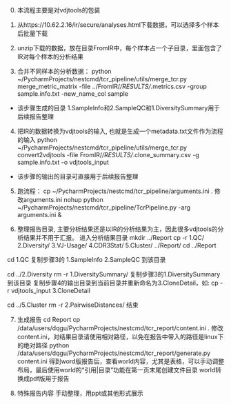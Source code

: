 0. 本流程主要是对vdjtools的包装

1. 从https://10.62.2.16/ir/secure/analyses.html下载数据，可以选择多个样本后批量下载

2. unzip下载的数据，放在目录FromIR中，每个样本占一个子目录，里面包含了IR对每个样本的分析结果

3. 合并不同样本的分析数据：
python ~/PycharmProjects/nestcmd/tcr_pipeline/utils/merge_tcr.py merge_metric_matrix -file ../FromIR/*/RESULTS/*.metrics.csv -group sample.info.txt -new_name_col sample
* 该步骤生成的目录 1.SampleInfo和2.SampleQC和1.DiversitySummary用于后续报告整理

4. 把IR的数据转换为vdjtools的输入, 也就是生成一个metadata.txt文件作为流程的输入
python ~/PycharmProjects/nestcmd/tcr_pipeline/utils/merge_tcr.py convert2vdjtools -file FromIR/*/RESULTS/*.clone_summary.csv -g sample.info.txt -o vdjtools_input
* 该步骤的输出的目录可直接用于后续报告整理

5. 跑流程：
cp ~/PycharmProjects/nestcmd/tcr_pipeline/arguments.ini .
修改arguments.ini
nohup python ~/PycharmProjects/nestcmd/tcr_pipeline/TcrPipeline.py -arg arguments.ini &

6. 整理报告目录, 主要分析结果还是以IR的分析结果为主，因此很多vdjtools的分析结果并不用于汇报。
进入分析结果目录
mkdir ../Report
cp -r 1.QC/ 2.Diversity/ 3.VJ-Usage/ 4.CDR3Stat/ 5.Cluster/ ../Report/
cd ../Report

cd 1.QC
复制步骤3的 1.SampleInfo  2.SampleQC 到该目录

cd ../2.Diversity
rm -r 1.DiversitySummary/
复制步骤3的1.DiversitySummary到该目录
复制步骤4的输出目录到当前目录并重新命名为3.CloneDetail，如:
cp -r vdjtools_input 3.CloneDetail

cd ../5.Cluster
rm -r 2.PairwiseDistances/
结束

7. 生成报告
cd Report
cp /data/users/dqgu/PycharmProjects/nestcmd/tcr_report/content.ini .
修改content.ini，对结果目录请使用相对路径，以免在报告中带入的路径是linux下的绝对路径
python /data/users/dqgu/PycharmProjects/nestcmd/tcr_report/generate.py content.ini
得到word版报告后，查看world内容，尤其是表格，可以手动调整布局，最后使用world的“引用|目录”功能在第一页末尾创建文件目录
world转换成pdf版用于报告

8. 特殊报告内容
手动整理，用ppt或其他形式展示